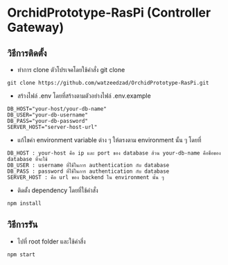 # OrchidPrototype-RasPi (Controller Gateway)

## วิธีการติดตั้ง
 - ทำการ clone ตัวโปรเจคโดยใช้คำสั่ง git clone
```
git clone https://github.com/watzeedzad/OrchidPrototype-RasPi.git
```
 - สร้างไฟล์ .env โดยที่สร้างตามตัวอย่างไฟล์ .env.example
 ```
 DB_HOST="your-host/your-db-name"
 DB_USER="your-db-username"
 DB_PASS="your-db-password"
 SERVER_HOST="server-host-url"
 ```
 - แก้ไขค่า environment variable ต่าง ๆ ให้ตรงตาม environment นั้น ๆ โดยที่
 ```
 DB_HOST : your-host คือ ip และ port ของ database ส้วน your-db-name คือชื่อของ database ที่จะใช้
 DB_USER : username ที่ใช้ในการ authentication กับ database
 DB_PASS : password ที่ใช้ในการ authentication กับ database
 SERVER_HOST : คือ url ของ backend ใน environment นั้น ๆ
 ```
 - ติดตั้ง dependency โดยที่ใช้คำสั่ง
 ```
 npm install
 ```
## วิธีการรัน
 - ไปที่ root folder และใช้คำสี่ง
 ```
 npm start
 ```
